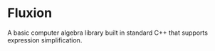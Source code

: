 # Fluxion

A basic computer algebra library built in standard C++ that supports expression simplification.
